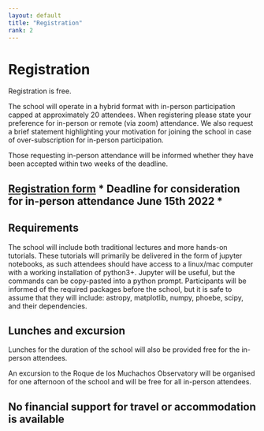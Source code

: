 ```yaml
---
layout: default
title: "Registration"
rank: 2
---
```

# Registration

Registration is free.

The school will operate in a hybrid format with in-person participation capped at approximately 20 attendees.  When registering please state your preference for in-person or remote (via zoom) attendance.  We also request a brief statement highlighting your motivation for joining the school in case of over-subscription for in-person participation.

Those requesting in-person attendance will be informed whether they have been accepted within two weeks of the deadline.

## [Registration form](https://docs.google.com/forms/d/e/1FAIpQLScaVcu1drZViepYn_UZ1cHutmKqg0OJNNnxt_yAsP8-JnXuLg/viewform) * Deadline for consideration for in-person attendance June 15th 2022 *

## Requirements

The school will include both traditional lectures and more hands-on tutorials.  These tutorials will primarily be delivered in the form of jupyter notebooks, as such attendees should have access to a linux/mac computer with a working installation of python3+.  Jupyter will be useful, but the commands can be copy-pasted into a python prompt.  Participants will be informed of the required packages before the school, but it is safe to assume that they will include: astropy, matplotlib, numpy, phoebe, scipy, and their dependencies.

## Lunches and excursion

Lunches for the duration of the school will also be provided free for the in-person attendees.

An excursion to the Roque de los Muchachos Observatory will be organised for one afternoon of the school and will be free for all in-person attendees.

## No financial support for travel or accommodation is available
